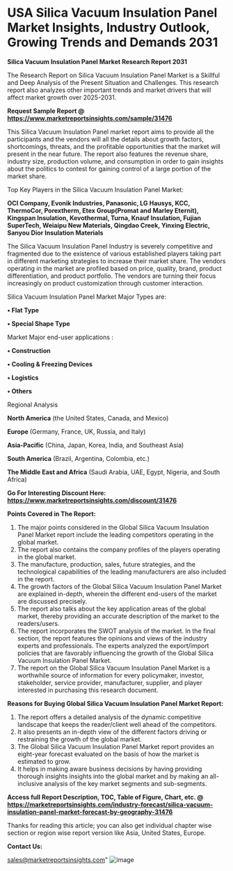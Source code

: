  # USA Silica Vacuum Insulation Panel Market Insights, Industry Outlook, Growing Trends and Demands 2031

<strong>Silica Vacuum Insulation Panel Market Research Report 2031</strong>

The Research Report on Silica Vacuum Insulation Panel Market is a Skillful and Deep Analysis of the Present Situation and Challenges. This research report also analyzes other important trends and market drivers that will affect market growth over 2025-2031.

<strong>Request Sample Report @ <a href=https://www.marketreportsinsights.com/sample/31476>https://www.marketreportsinsights.com/sample/31476</a></strong>

This Silica Vacuum Insulation Panel market report aims to provide all the participants and the vendors will all the details about growth factors, shortcomings, threats, and the profitable opportunities that the market will present in the near future. The report also features the revenue share, industry size, production volume, and consumption in order to gain insights about the politics to contest for gaining control of a large portion of the market share.

Top Key Players in the Silica Vacuum Insulation Panel Market:

<strong>OCI Company, Evonik Industries, Panasonic, LG Hausys, KCC, ThermoCor, Porextherm, Etex Group(Promat and Marley Eternit), Kingspan Insulation, Kevothermal, Turna, Knauf Insulation, Fujian SuperTech, Weiaipu New Materials, Qingdao Creek, Yinxing Electric, Sanyou Dior Insulation Materials</strong>

The Silica Vacuum Insulation Panel Industry is severely competitive and fragmented due to the existence of various established players taking part in different marketing strategies to increase their market share. The vendors operating in the market are profiled based on price, quality, brand, product differentiation, and product portfolio. The vendors are turning their focus increasingly on product customization through customer interaction.

Silica Vacuum Insulation Panel Market Major Types are:

<strong>• Flat Type

• Special Shape Type</strong>

Market Major end-user applications :

<strong>• Construction

• Cooling & Freezing Devices

• Logistics

• Others</strong>

Regional Analysis

</u><strong><b>North America</b></strong> (the United States, Canada, and Mexico)

<strong><b>Europe </b></strong>(Germany, France, UK, Russia, and Italy)

<strong><b>Asia-Pacific</b></strong> (China, Japan, Korea, India, and Southeast Asia)

<strong><b>South America</b></strong> (Brazil, Argentina, Colombia, etc.)

<strong><b>The Middle East and Africa</b></strong> (Saudi Arabia, UAE, Egypt, Nigeria, and South Africa)

<strong>Go For Interesting Discount Here: <a href=https://www.marketreportsinsights.com/discount/31476>https://www.marketreportsinsights.com/discount/31476</a></strong>

<strong>Points Covered in The Report:</strong>
<ol>
  <li>The major points considered in the Global Silica Vacuum Insulation Panel Market report include the leading competitors operating in the global market.</li>
  <li>The report also contains the company profiles of the players operating in the global market.</li>
  <li>The manufacture, production, sales, future strategies, and the technological capabilities of the leading manufacturers are also included in the report.</li>
  <li>The growth factors of the Global Silica Vacuum Insulation Panel Market are explained in-depth, wherein the different end-users of the market are discussed precisely.</li>
  <li>The report also talks about the key application areas of the global market, thereby providing an accurate description of the market to the readers/users.</li>
  <li>The report incorporates the SWOT analysis of the market. In the final section, the report features the opinions and views of the industry experts and professionals. The experts analyzed the export/import policies that are favorably influencing the growth of the Global Silica Vacuum Insulation Panel Market.</li>
  <li>The report on the Global Silica Vacuum Insulation Panel Market is a worthwhile source of information for every policymaker, investor, stakeholder, service provider, manufacturer, supplier, and player interested in purchasing this research document.</li>
</ol>
<strong>Reasons for Buying Global Silica Vacuum Insulation Panel Market Report:</strong>

<ol>
  <li>The report offers a detailed analysis of the dynamic competitive landscape that keeps the reader/client well ahead of the competitors.</li>
  <li>It also presents an in-depth view of the different factors driving or restraining the growth of the global market.</li>
  <li>The Global Silica Vacuum Insulation Panel Market report provides an eight-year forecast evaluated on the basis of how the market is estimated to grow.</li>
  <li>It helps in making aware business decisions by having providing thorough insights insights into the global market and by making an all-inclusive analysis of the key market segments and sub-segments.</li>
</ol>
<strong>Access full Report Description, TOC, Table of Figure, Chart, etc. @ <a href=https://marketreportsinsights.com/industry-forecast/silica-vacuum-insulation-panel-market-forecast-by-geography-31476>https://marketreportsinsights.com/industry-forecast/silica-vacuum-insulation-panel-market-forecast-by-geography-31476</a></strong>


Thanks for reading this article; you can also get individual chapter wise section or region wise report version like Asia, United States, Europe.

<strong>Contact Us:</strong>

sales@marketreportsinsights.com"
![image](https://github.com/user-attachments/assets/468ac209-9298-4b9b-a262-fbd9309b3c2c)

